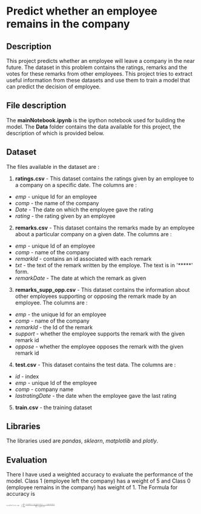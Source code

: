 # Predict whether an employee remains in the company
## Description
  This project predicts whether an employee will leave a company in the near future. The dataset in this problem contains the ratings, remarks and the votes for these remarks from other employees. This project tries to extract useful information from these datasets and use them to train a model that can predict the decision of employee.
  
 ## File description
 The **mainNotebook.ipynb** is the ipython notebook used for building the model. The **Data** folder contains the data available for this project, the description of which is provided below.
 
 ## Dataset
 The files available in the dataset are :
 1. **ratings.csv** - This dataset contains the ratings given by an employee to a company on a specific date. The columns are :
  - *emp* - unique Id for an employee
  - *comp* - the name of the company
  - *Date* - The date on which the employee gave the rating
  - *rating* - the rating given by an employee
2. **remarks.csv** - This dataset contains the remarks made by an employee about a particular company on a given date. The columns are : 
  - *emp* - unique Id of an employee
  - *comp* - name of the company
  - *remarkId* - contains an id associated with each remark
  - *txt* - the text of the remark written by the employe. The text is in '*****' form.
  - *remarkDate* - The date at which the remark as given
3. **remarks_supp_opp.csv** - This dataset contains the information about other employees supporting or opposing the remark made by an employee. The columns are :
  - *emp* - the unique Id for an employee
  - *comp* - name of the company
  - *remarkId* - the Id of the remark
  - *support* - whether the employee supports the remark with the given remark id
  - *oppose* - whether the employee opposes the remark with the given remark id
4. **test.csv** - This dataset contains the test data. The columns are :
  - *id* - index
  - *emp* - unique Id of the employee
  - *comp* - company name
  - *lastratingDate* - the date when the employee gave the last rating
5. **train.csv** - the training dataset

## Libraries
The libraries used are *pandas*, *sklearn*, *matplotlib* and *plotly*. 

## Evaluation
There I have used a weighted accuracy to evaluate the performance of the model. Class 1 (employee left the company) has a weight of 5 and Class 0 (employee remains in the company) has weight of 1. The Formula for accuracy is <br>
 
<img src="https://github.com/tesla-24/EmployeeLeavingCompanyPrediction/blob/main/support/CodeCogsEqn.png" width="128"/>
